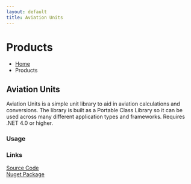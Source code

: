 ```yaml
---
layout: default
title: Aviation Units
---
```


<div class="breadcrumbs">
    <div class="container">
        <h1 class="pull-left">Products</h1>
        <ul class="pull-right breadcrumb">
            <li><a href="/">Home</a></li>
            <li class="active">Products</li>
        </ul>
    </div>
</div>

<div class="container content">
	<div class="row">
		<div class="col-md-6">
			<h2 class="title-v2">Aviation Units</h2>
			<p>
                Aviation Units is a simple unit library to aid in aviation calculations and conversions. The library is built as a Portable Class Library so it can be used across many different application types and frameworks. Requires .NET 4.0 or higher.
            </p>
            <h3>Usage</h3>
            <p>
                <script src="https://gist.github.com/stesta/1ab0cbf44035d619bbaae01fc0a604f2.js"></script>
            </p>
            <h3>Links</h3>
            <p>
                <a href="https://github.com/stesta/AviationUnits">Source Code</a><br />
                <a href="https://www.nuget.org/packages/AviationUnits/">Nuget Package</a>
            </p>
		</div>
		<div class="col-md-6">
		</div>
	</div>
</div>
